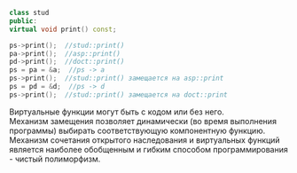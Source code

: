 ```cpp
class stud
public:
virtual void print() const;

ps->print();  //stud::print()
pa->print();  //asp::print()
pd->print();  //doct::print()
ps = pa = &a;  //ps -> a
ps->print();  //stud::print() замещается на asp::print
ps = pd = &d;  //ps -> d
ps->print();  //stud::print() замещается на doct::print
```
Виртуальные функции могут быть с кодом или без него.  
Механизм замещения позволяет динамически (во время выполнения программы) выбирать соответствующую компонентную функцию.  
Механизм сочетания открытого наследования и виртуальных функций является наиболее обобщенным и гибким способом программирования - чистый полиморфизм.